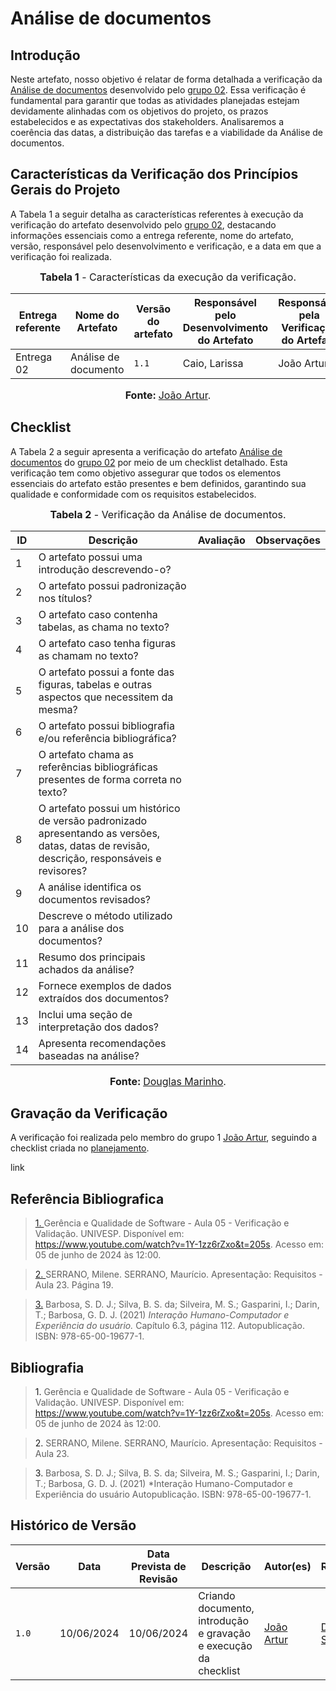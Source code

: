 # Análise de documentos

## <a>Introdução</a>

Neste artefato, nosso objetivo é relatar de forma detalhada a verificação da <a href="https://requisitos-de-software.github.io/2024.1-CarteiradeTrabalhoDigital/#/Elicitacao/TecnicasElicitacao/Execucao/AnaliseDocumentos">Análise de documentos</a> desenvolvido pelo <a href="https://requisitos-de-software.github.io/2024.1-CarteiradeTrabalhoDigital/">grupo 02</a>. Essa verificação é fundamental para garantir que todas as atividades planejadas estejam devidamente alinhadas com os objetivos do projeto, os prazos estabelecidos e as expectativas dos stakeholders. Analisaremos a coerência das datas, a distribuição das tarefas e a viabilidade da Análise de documentos.

## <a>Características da Verificação dos Princípios Gerais do Projeto</a>

A Tabela 1 a seguir detalha as características referentes à execução da verificação do artefato desenvolvido pelo <a href="https://requisitos-de-software.github.io/2024.1-CarteiradeTrabalhoDigital/">grupo 02</a>, destacando informações essenciais como a entrega referente, nome do artefato, versão, responsável pelo desenvolvimento e verificação, e a data em que a verificação foi realizada.

<center>

<font size="3"><p style="text-align: center"><b>Tabela 1</b> - Características da execução da verificação.</p></font>

|**Entrega referente**|**Nome do Artefato**|**Versão do artefato**|**Responsável pelo Desenvolvimento do Artefato**|**Responsável pela Verificação do Artefato**|**Data da Verificação**|
|---------|---------|---------|-----------|------------------|------|
|Entrega 02|Análise de documento|`1.1`|Caio, Larissa|João Artur|10/06|

<font size="3"><p style="text-align: center"><b>Fonte: </b> [João Artur](https://github.com/joao-artl).</p></font>
</center>

## <a>Checklist</a>

A Tabela 2 a seguir apresenta a verificação do artefato <a href="https://requisitos-de-software.github.io/2024.1-CarteiradeTrabalhoDigital/#/Elicitacao/TecnicasElicitacao/Execucao/AnaliseDocumentos">Análise de documentos</a> do <a href="https://requisitos-de-software.github.io/2024.1-CarteiradeTrabalhoDigital/">grupo 02</a> por meio de um checklist detalhado. Esta verificação tem como objetivo assegurar que todos os elementos essenciais do artefato estão presentes e bem definidos, garantindo sua qualidade e conformidade com os requisitos estabelecidos.

<center>

<font size="3"><p style="text-align: center"><b>Tabela 2</b> - Verificação da Análise de documentos.</p></font>

|**ID**|**Descrição**|**Avaliação**|**Observações**|
|----|-----------|--------|-------------|
|1|O artefato possui uma introdução descrevendo-o?|||
|2|O artefato possui padronização nos títulos?|||
|3|O artefato caso contenha tabelas, as chama no texto?|||
|4|O artefato caso tenha figuras as chamam no texto?|||		
|5|O artefato possui a fonte das figuras, tabelas e outras aspectos que necessitem da mesma?|||		
|6|O artefato possui bibliografia e/ou referência bibliográfica?|||
|7|O artefato chama as referências bibliográficas presentes de forma correta no texto?|||
|8|O artefato possui um histórico de versão padronizado apresentando as versões, datas, datas de revisão, descrição, responsáveis e revisores?|||
|9| A análise identifica os documentos revisados? | | |
|10| Descreve o método utilizado para a análise dos documentos? | | |
|11| Resumo dos principais achados da análise? | | |
|12| Fornece exemplos de dados extraídos dos documentos? | | |
|13| Inclui uma seção de interpretação dos dados? | | |
|14| Apresenta recomendações baseadas na análise? | | |

<font size="3"><p style="text-align: center"><b>Fonte: </b> [Douglas Marinho](https://github.com/M4RINH0).</p></font>
</center>

## <a>Gravação da Verificação</a>

A verificação foi realizada pelo membro do grupo 1 [João Artur](https://github.com/joao-artl), seguindo a checklist criada no [planejamento](https://requisitos-de-software.github.io/2024.1-DiarioOficialdaUniao/verificacao/grupo2/etapa2/planejamento-verificacao-grupo2/).

link

## <a>Referência Bibliografica</a>
> <a id="REF1" href="#anchor_1">1. </a>Gerência e Qualidade de Software - Aula 05 - Verificação e Validação. UNIVESP. Disponível em: <https://www.youtube.com/watch?v=1Y-1zz6rZxo&t=205s>. Acesso em: 05 de junho de 2024 às 12:00.

> <a id="REF2" href="#anchor_2">2. </a>SERRANO, Milene. SERRANO, Maurício. Apresentação: Requisitos - Aula 23. Página 19.

> <a id="FRM3" href="#anchor_3">3.</a> Barbosa, S. D. J.; Silva, B. S. da; Silveira, M. S.; Gasparini, I.; Darin, T.; Barbosa, G. D. J. (2021) *Interação Humano-Computador e Experiência do usuário.* Capítulo 6.3, página 112. Autopublicação. ISBN: 978-65-00-19677-1.


## <a>Bibliografia</a>
> <a>1. </a>Gerência e Qualidade de Software - Aula 05 - Verificação e Validação. UNIVESP. Disponível em: <https://www.youtube.com/watch?v=1Y-1zz6rZxo&t=205s>. Acesso em: 05 de junho de 2024 às 12:00.

> <a>2. </a>SERRANO, Milene. SERRANO, Maurício. Apresentação: Requisitos - Aula 23.

> <a>3.</a> Barbosa, S. D. J.; Silva, B. S. da; Silveira, M. S.; Gasparini, I.; Darin, T.; Barbosa, G. D. J. (2021) *Interação Humano-Computador e Experiência do usuário Autopublicação. ISBN: 978-65-00-19677-1.

## <a>Histórico de Versão</a>

| Versão| Data | Data Prevista de Revisão| Descrição  | Autor(es)  | Revisor(es) |
| ------- | ------ | ------ | ------- | -------- | -------- |
| `1.0` | 10/06/2024 | 10/06/2024 | Criando documento, introdução e gravação e execução da checklist | [João Artur](https://github.com/joao-artl)|[Diego Sousa](https://github.com/DiegoSousaLeite)|

